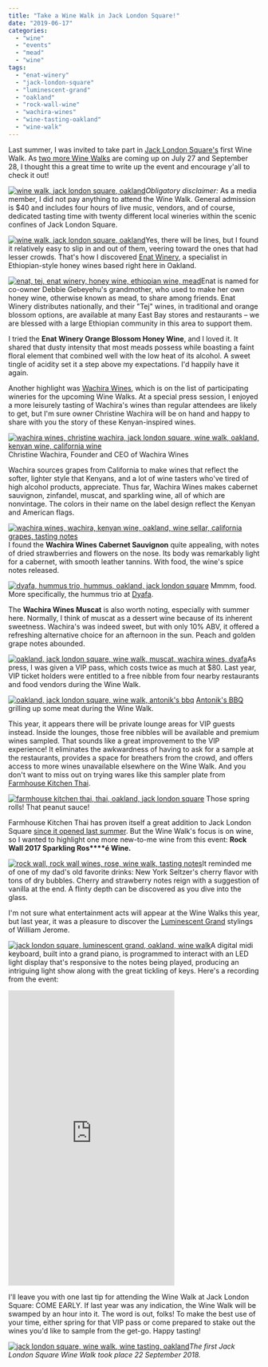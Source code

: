 ```yaml
---
title: "Take a Wine Walk in Jack London Square!"
date: "2019-06-17"
categories:
  - "wine"
  - "events"
  - "mead"
  - "wine"
tags:
  - "enat-winery"
  - "jack-london-square"
  - "luminescent-grand"
  - "oakland"
  - "rock-wall-wine"
  - "wachira-wines"
  - "wine-tasting-oakland"
  - "wine-walk"
---
```


Last summer, I was invited to take part in [Jack London Square's](https://jacklondonsquare.com/) first Wine Walk. As [two more Wine Walks](https://www.eventbrite.com/o/evntwrks-19777485035) are coming up on July 27 and September 28, I thought this a great time to write up the event and encourage y'all to check it out!

[![wine walk, jack london square, oakland](https://thegourmez-wpmedia.s3.amazonaws.com/2019/06/2018-Jack-London-Wine-Walk-27-500x398.jpg)](https://thegourmez-wpmedia.s3.amazonaws.com/2019/06/2018-Jack-London-Wine-Walk-27.jpg)_Obligatory disclaimer:_ As a media member, I did not pay anything to attend the Wine Walk. General admission is $40 and includes four hours of live music, vendors, and of course, dedicated tasting time with twenty different local wineries within the scenic confines of Jack London Square.

[![wine walk, jack london square, oakland](https://thegourmez-wpmedia.s3.amazonaws.com/2019/06/2018-Jack-London-Wine-Walk-21-500x398.jpg)](https://thegourmez-wpmedia.s3.amazonaws.com/2019/06/2018-Jack-London-Wine-Walk-21.jpg)Yes, there will be lines, but I found it relatively easy to slip in and out of them, veering toward the ones that had lesser crowds. That's how I discovered [Enat Winery,](https://enathoneywine.com/our-winey/) a specialist in Ethiopian-style honey wines based right here in Oakland.

[![enat, tej, enat winery, honey wine, ethiopian wine, mead](https://thegourmez-wpmedia.s3.amazonaws.com/2019/06/2018-Jack-London-Wine-Walk-26-375x500.jpg)](https://thegourmez-wpmedia.s3.amazonaws.com/2019/06/2018-Jack-London-Wine-Walk-26.jpg)Enat is named for co-owner Debbie Gebeyehu's grandmother, who used to make her own honey wine, otherwise known as mead, to share among friends. Enat Winery distributes nationally, and their "Tej" wines, in traditional and orange blossom options, are available at many East Bay stores and restaurants – we are blessed with a large Ethiopian community in this area to support them.

I tried the **Enat Winery Orange Blossom Honey Wine**, and I loved it. It shared that dusty intensity that most meads possess while boasting a faint floral element that combined well with the low heat of its alcohol. A sweet tingle of acidity set it a step above my expectations. I'd happily have it again.

Another highlight was [Wachira Wines](https://www.wholesale.wachirawines.com/), which is on the list of participating wineries for the upcoming Wine Walks. At a special press session, I enjoyed a more leisurely tasting of Wachira's wines than regular attendees are likely to get, but I'm sure owner Christine Wachira will be on hand and happy to share with you the story of these Kenyan-inspired wines.




<div class="caption">

[![wachira wines, christine wachira, jack london square, wine walk, oakland, kenyan wine, california wine](https://thegourmez-wpmedia.s3.amazonaws.com/2019/06/2018-Jack-London-Wine-Walk-10-400x500.jpg)](https://thegourmez-wpmedia.s3.amazonaws.com/2019/06/2018-Jack-London-Wine-Walk-10.jpg) Christine Wachira, Founder and CEO of Wachira Wines</div>


Wachira sources grapes from California to make wines that reflect the softer, lighter style that Kenyans, and a lot of wine tasters who've tired of high alcohol products, appreciate. Thus far, Wachira Wines makes cabernet sauvignon, zinfandel, muscat, and sparkling wine, all of which are nonvintage. The colors in their name on the label design reflect the Kenyan and American flags.

[![wachira wines, wachira, kenyan wine, oakland, wine sellar, california grapes, tasting notes](https://thegourmez-wpmedia.s3.amazonaws.com/2019/06/2018-Jack-London-Wine-Walk-01-333x500.jpg)](https://thegourmez-wpmedia.s3.amazonaws.com/2019/06/2018-Jack-London-Wine-Walk-01.jpg)I found the **Wachira Wines Cabernet Sauvignon** quite appealing, with notes of dried strawberries and flowers on the nose. Its body was remarkably light for a cabernet, with smooth leather tannins. With food, the wine's spice notes released.




<div class="caption">

[![dyafa, hummus trio, hummus, oakland, jack london square](https://thegourmez-wpmedia.s3.amazonaws.com/2019/06/2018-Jack-London-Wine-Walk-03-392x500.jpg)](https://thegourmez-wpmedia.s3.amazonaws.com/2019/06/2018-Jack-London-Wine-Walk-03.jpg) Mmmm, food. More specifically, the hummus trio at [Dyafa](https://www.dyafaoakland.com/).</div>


The **Wachira Wines Muscat** is also worth noting, especially with summer here. Normally, I think of muscat as a dessert wine because of its inherent sweetness. Wachira's was indeed sweet, but with only 10% ABV, it offered a refreshing alternative choice for an afternoon in the sun. Peach and golden grape notes abounded.

[![oakland, jack london square, wine walk, muscat, wachira wines, dyafa](https://thegourmez-wpmedia.s3.amazonaws.com/2019/06/2018-Jack-London-Wine-Walk-07-404x500.jpg)](https://thegourmez-wpmedia.s3.amazonaws.com/2019/06/2018-Jack-London-Wine-Walk-07.jpg)As press, I was given a VIP pass, which costs twice as much at $80. Last year, VIP ticket holders were entitled to a free nibble from four nearby restaurants and food vendors during the Wine Walk.




<div class="caption">

[![oakland, jack london square, wine walk, antonik's bbq](https://thegourmez-wpmedia.s3.amazonaws.com/2019/06/2018-Jack-London-Wine-Walk-29-375x500.jpg)](https://thegourmez-wpmedia.s3.amazonaws.com/2019/06/2018-Jack-London-Wine-Walk-29.jpg) [Antonik's BBQ](https://www.instagram.com/antoniksbbq/?hl=en) grilling up some meat during the Wine Walk.</div>


This year, it appears there will be private lounge areas for VIP guests instead. Inside the lounges, those free nibbles will be available and premium wines sampled. That sounds like a great improvement to the VIP experience! It eliminates the awkwardness of having to ask for a sample at the restaurants, provides a space for breathers from the crowd, and offers access to more wines unavailable elsewhere on the Wine Walk. And you don't want to miss out on trying wares like this sampler plate from [Farmhouse Kitchen Thai](http://www.farmhousethai.com/oakland/).




<div class="caption">

[![farmhouse kitchen thai, thai, oakland, jack london square](https://thegourmez-wpmedia.s3.amazonaws.com/2019/06/2018-Jack-London-Wine-Walk-24-404x500.jpg)](https://thegourmez-wpmedia.s3.amazonaws.com/2019/06/2018-Jack-London-Wine-Walk-24.jpg) Those spring rolls! That peanut sauce!</div>


Farmhouse Kitchen Thai has proven itself a great addition to Jack London Square [since it opened last summer](https://thegourmez.com/2018/08/02/farmhouse-kitchen-thai-cuisine-now-open-in-oakland/). But the Wine Walk's focus is on wine, so I wanted to highlight one more new-to-me wine from this event: **Rock Wall 2017 Sparkling Ros****é Wine.**

[![rock wall, rock wall wines, rose, wine walk, tasting notes](https://thegourmez-wpmedia.s3.amazonaws.com/2019/06/2018-Jack-London-Wine-Walk-20-375x500.jpg)](https://thegourmez-wpmedia.s3.amazonaws.com/2019/06/2018-Jack-London-Wine-Walk-20.jpg)It reminded me of one of my dad's old favorite drinks: New York Seltzer's cherry flavor with tons of dry bubbles. Cherry and strawberry notes reign with a suggestion of vanilla at the end. A flinty depth can be discovered as you dive into the glass.

I'm not sure what entertainment acts will appear at the Wine Walks this year, but last year, it was a pleasure to discover the [Luminescent Grand](https://www.luminescentgrand.com/) stylings of William Jerome.

[![jack london square, luminescent grand, oakland, wine walk](https://thegourmez-wpmedia.s3.amazonaws.com/2019/06/2018-Jack-London-Wine-Walk-35-500x402.jpg)](https://thegourmez-wpmedia.s3.amazonaws.com/2019/06/2018-Jack-London-Wine-Walk-35.jpg)A digital midi keyboard, built into a grand piano, is programmed to interact with an LED light display that's responsive to the notes being played, producing an intriguing light show along with the great tickling of keys. Here's a recording from the event:

<iframe src="https://www.facebook.com/plugins/video.php?href=https%3A%2F%2Fwww.facebook.com%2Fthegourmez%2Fvideos%2F10155868026029607%2F&width=333&show_text=false&appId=152380721638567&height=592" width="333" height="592" style="border:none;overflow:hidden" scrolling="no" frameborder="0" allowtransparency="true" allow="encrypted-media" allowfullscreen="true"></iframe>

I'll leave you with one last tip for attending the Wine Walk at Jack London Square: COME EARLY. If last year was any indication, the Wine Walk will be swamped by an hour into it. The word is out, folks! To make the best use of your time, either spring for that VIP pass or come prepared to stake out the wines you'd like to sample from the get-go. Happy tasting!

[![jack london square, wine walk, wine tasting, oakland](https://thegourmez-wpmedia.s3.amazonaws.com/2019/06/2018-Jack-London-Wine-Walk-12-400x500.jpg)](https://thegourmez-wpmedia.s3.amazonaws.com/2019/06/2018-Jack-London-Wine-Walk-12.jpg)_The first Jack London Square Wine Walk took place 22 September 2018._
